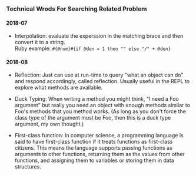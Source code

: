 ### Technical Wrods For Searching Related Problem

#### 2018-07
- Interpolation: evaluate the experssion in the matching brace and then convert it to a string.<br> Ruby example: ` #{@num}#{if @den = 1 then "" else "/" + @den} `

#### 2018-08
- Reflection: Just can use at run-time to query "what an object can do" and respond accordingly, called reflection. Usually useful in the REPL to explore what methods are available. 

- Duck Typing: When writing a method you might think, "I need a Foo argument" but really you need an object with enough methods similar to Foo's methods that you method works. (As long as you don't force the class type of the argument must be Foo, then this is a duck type argument, my own thought.)

- First-class function: In computer science, a programming language is said to have first-class function if it treats functions as first-class citizens. This means the language supports passing functions as arguments to other functions, returning them as the values from other functions, and assigning them to variables or storing them in data structures.